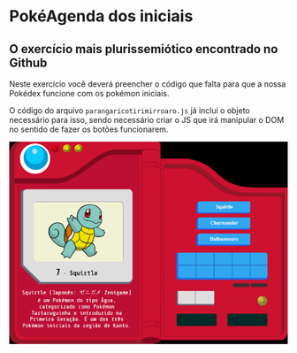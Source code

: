 # PokéAgenda dos iniciais
## O exercício mais plurissemiótico encontrado no Github

Neste exercício você deverá preencher o código que falta para que a nossa Pokédex funcione com os pokémon iniciais.

O código do arquivo `parangaricotirimirroaro.js` já inclui o objeto necessário para isso, sendo necessário criar o JS que irá manipular o DOM no sentido de fazer os botões funcionarem.

![imagem de como a página se parece](demo.gif)
